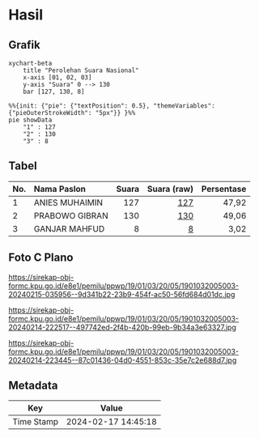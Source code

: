 # Hasil

## Grafik

```mermaid
xychart-beta
    title "Perolehan Suara Nasional"
    x-axis [01, 02, 03]
    y-axis "Suara" 0 --> 130
    bar [127, 130, 8]
```

```mermaid
%%{init: {"pie": {"textPosition": 0.5}, "themeVariables": {"pieOuterStrokeWidth": "5px"}} }%%
pie showData
    "1" : 127
    "2" : 130
    "3" : 8
```

## Tabel

| No. | Nama Paslon    | Suara | Suara (raw) | Persentase |
|:--- |:-------------- | -----:| -----------:| ----------:|
| 1   | ANIES MUHAIMIN | 127   | [127][p-1]  | 47,92      |
| 2   | PRABOWO GIBRAN | 130   | [130][p-2]  | 49,06      |
| 3   | GANJAR MAHFUD  | 8     | [8][p-3]    | 3,02       |


[p-1]: https://github.com/gigit-pemilu/pemilu-2024/blob/main/pilpres/hitung-suara/sub/19-kepulauan-bangka-belitung/sub/01-bangka/sub/03-merawang/sub/2005-kimak/sub/003-tps/sub/paslon-1.txt
[p-2]: https://github.com/gigit-pemilu/pemilu-2024/blob/main/pilpres/hitung-suara/sub/19-kepulauan-bangka-belitung/sub/01-bangka/sub/03-merawang/sub/2005-kimak/sub/003-tps/sub/paslon-2.txt
[p-3]: https://github.com/gigit-pemilu/pemilu-2024/blob/main/pilpres/hitung-suara/sub/19-kepulauan-bangka-belitung/sub/01-bangka/sub/03-merawang/sub/2005-kimak/sub/003-tps/sub/paslon-3.txt

## Foto C Plano

https://sirekap-obj-formc.kpu.go.id/e8e1/pemilu/ppwp/19/01/03/20/05/1901032005003-20240215-035956--9d341b22-23b9-454f-ac50-56fd684d01dc.jpg

https://sirekap-obj-formc.kpu.go.id/e8e1/pemilu/ppwp/19/01/03/20/05/1901032005003-20240214-222517--497742ed-2f4b-420b-99eb-9b34a3e63327.jpg

https://sirekap-obj-formc.kpu.go.id/e8e1/pemilu/ppwp/19/01/03/20/05/1901032005003-20240214-223445--87c01436-04d0-4551-853c-35e7c2e688d7.jpg


## Metadata

| Key        | Value               |
| ---------- | ------------------- |
| Time Stamp | 2024-02-17 14:45:18 |



